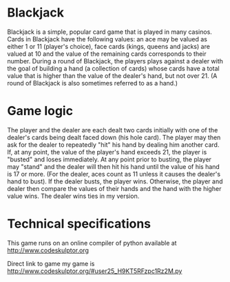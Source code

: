 Blackjack
=========

Blackjack is a simple, popular card game that is played in many casinos. Cards in Blackjack have the following values: an ace may be valued as either 1 or 11 (player's choice), face cards (kings, queens and jacks) are valued at 10 and the value of the remaining cards corresponds to their number. During a round of Blackjack, the players plays against a dealer with the goal of building a hand (a collection of cards) whose cards have a total value that is higher than the value of the dealer's hand, but not over 21.  (A round of Blackjack is also sometimes referred to as a hand.)

Game logic
========== 

The player and the dealer are each dealt two cards initially with one of the dealer's cards being dealt faced down (his hole card). The player may then ask for the dealer to repeatedly "hit" his hand by dealing him another card. If, at any point, the value of the player's hand exceeds 21, the player is "busted" and loses immediately. At any point prior to busting, the player may "stand" and the dealer will then hit his hand until the value of his hand is 17 or more. (For the dealer, aces count as 11 unless it causes the dealer's hand to bust). If the dealer busts, the player wins. Otherwise, the player and dealer then compare the values of their hands and the hand with the higher value wins. The dealer wins ties in my version.


Technical specifications
========================
This game runs on an online compiler of python available at http://www.codeskulptor.org 


Direct link to game my game is http://www.codeskulptor.org/#user25_H9KT5RFzpc1Rz2M.py
